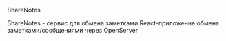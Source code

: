 ShareNotes

ShareNotes - сервис для обмена заметками React-приложение обмена заметками/сообщениями через OpenServer
